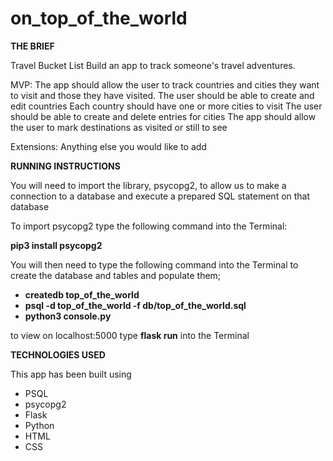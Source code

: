 # on_top_of_the_world

<b>THE BRIEF</b>

Travel Bucket List
Build an app to track someone's travel adventures.

MVP:
The app should allow the user to track countries and cities they want to visit and those they have visited.
The user should be able to create and edit countries
Each country should have one or more cities to visit
The user should be able to create and delete entries for cities
The app should allow the user to mark destinations as visited or still to see

Extensions:
Anything else you would like to add

<b>RUNNING INSTRUCTIONS</b>

You will need to import the library, psycopg2, to allow us to make a connection to a database
and execute a prepared SQL statement on that database

To import psycopg2 type the following command into the Terminal:

<b>pip3 install psycopg2</b>

You will then need to type the following command into the Terminal to create the database and tables and populate them;

<ul>
<li><b>createdb top_of_the_world</b></li>
<li><b>psql -d top_of_the_world -f db/top_of_the_world.sql</b></li>
<li><b>python3 console.py</b></li>
</ul>

to view on localhost:5000 
type <b>flask run</b> into the Terminal

<b>TECHNOLOGIES USED</b>

This app has been built using 
- PSQL
- psycopg2
- Flask
- Python
- HTML
- CSS
